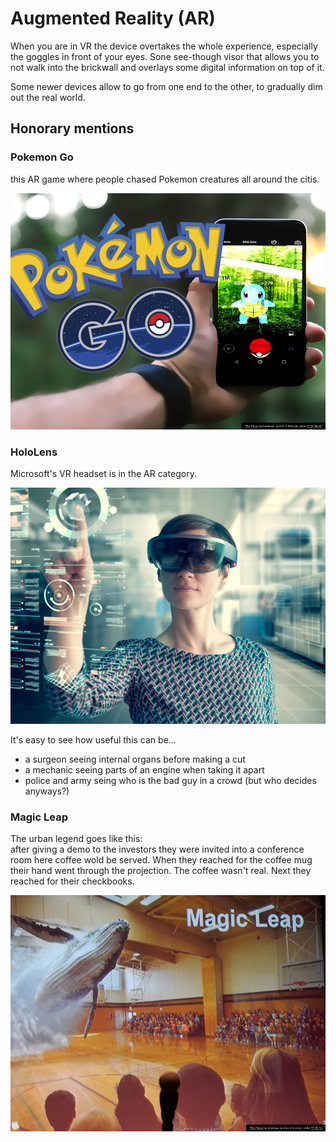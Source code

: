 # Augmented Reality (AR)

When you are in VR the device overtakes the whole experience, especially the goggles in front of your eyes. Sone see-though visor that allows you to not walk into the brickwall and overlays some digital information on top of it.

Some newer devices allow to go from one end to the other, to gradually dim out the real world.

## Honorary mentions

### Pokemon Go

&#x20;this AR game where people chased Pokemon creatures all around the citis.

![](<../.gitbook/assets/pokemon go.png>)

### HoloLens

Microsoft's VR headset is in the AR category.

![Hololens](../.gitbook/assets/hololens.png)

It's easy to see how useful this can be...

* a surgeon seeing internal organs before making a cut
* a mechanic seeing parts of an engine when taking it apart
* police and army seing who is the bad guy in a crowd (but who decides anyways?)

### Magic Leap

The urban legend goes like this:\
after giving a demo to the investors they were invited into a conference room here coffee wold be served. When they reached for the coffee mug their hand went through the projection. The coffee wasn't real. Next they reached for their checkbooks.

![](<../.gitbook/assets/magic leap.png>)
